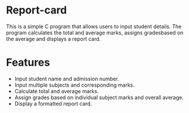 # Report-card 

This is a simple C program that allows users to input student details. The program calculates the total and average marks, assigns gradesbased on the average and displays a report card.

# Features
- Input student name and admission number.
- Input multiple subjects and corresponding marks.
- Calculate total and average marks.
- Assign grades based on individual subject marks and overall average.
- Display a formatted report card.

